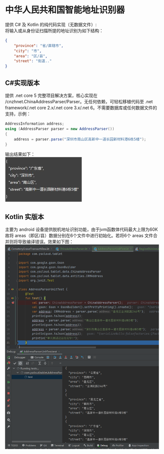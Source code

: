 # 中华人民共和国智能地址识别器
提供 C# 及 Kotlin 的纯代码实现（无数据文件）:  
将输入或从身份证扫描所提的地址识别为如下结构：   
```JSON
{
    "province": "省/直辖市",
    "city": "市",
    "area": "区/县",
    "street": "街道.."
}
```
## C#实现版本
提供 .net core 5 完整项目解决方案，核心实现在 /cnzhnet.ChinaAddressParser/Parser。无任何依赖，可轻松移植代码至 .net framework/.net core 2.x/.net core 3.x/.net 6。不需要数据库或任何数据文件的支持，示例：    
```C#
AddressInformation address;
using (AddressParser parser = new AddressParser())
{
    address = parser.parse("深圳市南山区高新中一道长园新材料港6栋5楼");
}
```
输出结果如下：   
![](https://github.com/cnzhnet/cnzhnet.ChinaAddressParser/blob/main/docs/csharp-demo.jpg?raw=true)   
    
## Kotlin 实版本    
主要为 android 设备提供脱机地址识别功能，由于jvm函数体代码最大上限为60K故将 areas（即区/县）数据分别在6个文件中进行初始化。若将6个 areas 文件合并则将导致编译错误。效果如下图：    
![](https://github.com/cnzhnet/cnzhnet.ChinaAddressParser/blob/main/docs/kotlin-demo.png?raw=true) 
